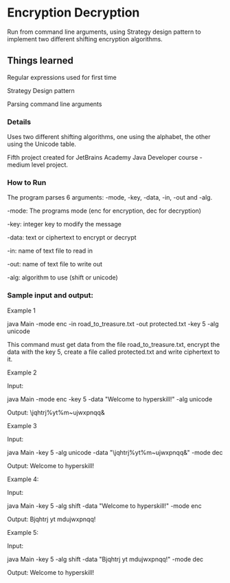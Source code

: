 # Encryption Decryption

Run from command line arguments, using Strategy design pattern to implement two different shifting encryption algorithms.

## Things learned

Regular expressions used for first time

Strategy Design pattern 

Parsing command line arguments

### Details

Uses two different shifting algorithms, one using the alphabet, the other using the Unicode table.

Fifth project created for JetBrains Academy Java Developer course - medium level project.

### How to Run

The program parses 6 arguments: -mode, -key, -data, -in, -out and -alg.
  
-mode: The programs mode (enc for encryption, dec for decryption)

-key: integer key to modify the message

-data: text or ciphertext to encrypt or decrypt

-in: name of text file to read in

-out: name of text file to write out

-alg: algorithm to use (shift or unicode)

### Sample input and output:

Example 1

java Main -mode enc -in road_to_treasure.txt -out protected.txt -key 5 -alg unicode

This command must get data from the file road_to_treasure.txt, encrypt the data with the key 5, create a file called protected.txt and write ciphertext to it.


Example 2

Input:

java Main -mode enc -key 5 -data "Welcome to hyperskill!" -alg unicode

Output: \jqhtrj%yt%m~ujwxpnqq&


Example 3

Input:

java Main -key 5 -alg unicode -data "\jqhtrj%yt%m~ujwxpnqq&" -mode dec

Output: Welcome to hyperskill!


Example 4:

Input:

java Main -key 5 -alg shift -data "Welcome to hyperskill!" -mode enc

Output: Bjqhtrj yt mdujwxpnqq!


Example 5:

Input:

java Main -key 5 -alg shift -data "Bjqhtrj yt mdujwxpnqq!" -mode dec

Output: Welcome to hyperskill!

